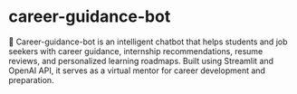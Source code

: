 # career-guidance-bot
🚀 Career-guidance-bot is an intelligent chatbot that helps students and job seekers with career guidance, internship recommendations, resume reviews, and personalized learning roadmaps. Built using Streamlit and OpenAI API, it serves as a virtual mentor for career development and preparation.
